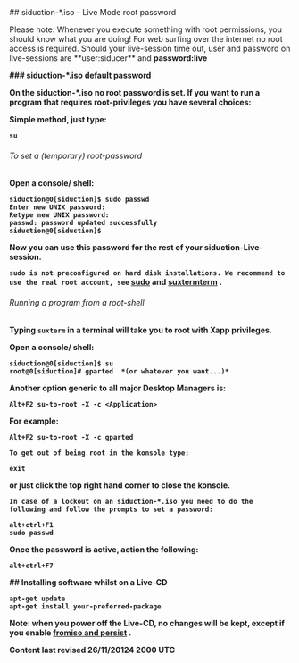 <div id="main-page"></div>
<div class="divider" id="rootpw"></div>
## siduction-*.iso - Live Mode root password

<p class='highlight-2'>Please note: Whenever you execute something with root permissions, you should know what you are doing! For web surfing over the internet no root access is required. Should your live-session time out, user and password on live-sessions are  **user:siducer**  and <b>password:live</p>
### siduction-*.iso default password

On the siduction-*.iso no root password is set. If you want to run a program that requires root-privileges you have several choices:

Simple method, just type:

~~~  
su  
~~~

###### To set a (temporary) root-password

Open a console/ shell:

~~~  
siduction@0[siduction]$ sudo passwd  
Enter new UNIX password:  
Retype new UNIX password:  
passwd: password updated successfully  
siduction@0[siduction]$  
~~~

Now you can use this password for the rest of your siduction-Live-session.

`sudo is not preconfigured on hard disk installations. We recommend to use the real root account, see`  [sudo](term-konsole-en.htm#sudo)  and  [suxtermterm](term-konsole-en.htm#suxtermterm) .

###### Running a program from a root-shell

Typing `suxterm`  in a terminal will take you to root with Xapp privileges.

Open a console/ shell:

~~~  
siduction@0[siduction]$ su  
root@0[siduction]# gparted  *(or whatever you want...)*   
~~~

Another option generic to all major Desktop Managers is:

~~~  
Alt+F2 su-to-root -X -c <Application>  
~~~

For example:

~~~  
Alt+F2 su-to-root -X -c gparted  
~~~

`To get out of being root in the konsole type:`

~~~  
exit  
~~~

or just click the top right hand corner to close the konsole.

**`In case of a lockout on an siduction-*.iso you need to do the following and follow the prompts to set a password:`** 

~~~  
alt+ctrl+F1  
sudo passwd  
~~~

Once the password is active, action the following:

~~~  
alt+ctrl+F7  
~~~

<div class="divider" id="live-cd-installsoft"></div>
## Installing software whilst on a Live-CD

~~~  
apt-get update  
apt-get install your-preferred-package  
~~~

Note: when you power off the Live-CD, no changes will be kept, except if you enable  [fromiso and persist](hd-install-opts-en.htm#fromiso-persist) .

<div id="rev">Content last revised 26/11/20124 2000 UTC</div>
